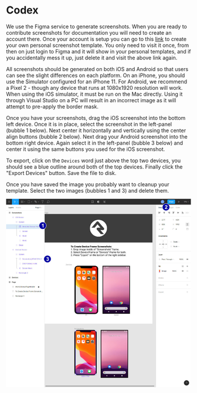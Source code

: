 # Codex

We use the Figma service to generate screenshots. When you are ready to contribute screenshots for documentation you will need to create an account there. Once your account is setup you can go to this [link](https://www.figma.com/file/I4GTr4rmlRdNq1On63tfln/Device-Documentation-Screenshots/duplicate) to create your own personal screenshot template. You only need to visit it once, from then on just login to Figma and it will show in your personal templates, and if you accidentally mess it up, just delete it and visit the above link again.

All screenshots should be generated on both iOS and Android so that users can see the slight differences on each platform. On an iPhone, you should use the Simulator configured for an iPhone 11. For Android, we recommend a Pixel 2 - though any device that runs at 1080x1920 resolution will work. When using the iOS simulator, it must be run on the Mac directly. Using it through Visual Studio on a PC will result in an incorrect image as it will attempt to pre-apply the border mask.

Once you have your screenshots, drag the iOS screenshot into the bottom left device. Once it is in place, select the screenshot in the left-panel \(bubble 1 below\). Next center it horizontally and vertically using the center align buttons \(bubble 2 below\). Next drag your Android screenshot into the bottom right device. Again select it in the left-panel \(bubble 3 below\) and center it using the same buttons you used for the iOS screenshot.

To export, click on the `Devices` word just above the top two devices, you should see a blue outline around both of the top devices. Finally click the "Export Devices" button. Save the file to disk.

Once you have saved the image you probably want to cleanup your template. Select the two images \(bubbles 1 and 3\) and delete them.

![](../../.gitbook/assets/codex-figma-screenshots.jpg)

